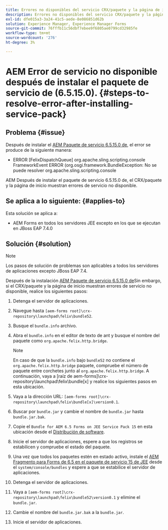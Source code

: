 ```yaml
---
title: Errores no disponibles del servicio CRX/paquete y la página de inicio una vez instalado el último paquete de servicio 6.5.15.0
description: Errores no disponibles del servicio CRX/paquete y la página de inicio una vez instalado el último paquete de servicio 6.5.15.0
exl-id: dfe015a3-3a24-41c5-aede-8e086851d62b
solution: Experience Manager, Experience Manager Forms
source-git-commit: 76fffb11c56dbf7ebee9f6805ae0799cd32985fe
workflow-type: tm+mt
source-wordcount: '276'
ht-degree: 3%

---
```


# AEM Error de servicio no disponible después de instalar el paquete de servicio de (6.5.15.0). {#steps-to-resolve-error-after-installing-service-pack}

## Problema {#issue}

Después de instalar el [AEM Paquete de servicio 6.5.15.0 de](https://experience.adobe.com/#/downloads/content/software-distribution/en/aem.html?package=/content/software-distribution/en/details.html/content/dam/aem/public/adobe/packages/cq650/servicepack/aem-service-pkg-6.5.15.0.zip), el error se produce de la siguiente manera:
* ERROR [FelixDispatchQueue] org.apache.sling.scripting.console FrameworkEvent ERROR (org.osgi.framework.BundleException: No se puede resolver org.apache.sling.scripting.console

AEM Después de instalar el paquete de servicio 6.5.15.0 de, el CRX/paquete y la página de inicio muestran errores de servicio no disponible.

## Se aplica a lo siguiente: {#applies-to}

Esta solución se aplica a:
* AEM Forms en todos los servidores JEE excepto en los que se ejecutan en JBoss EAP 7.4.0

## Solución {#solution}

>[!NOTE]
>
>Los pasos de solución de problemas son aplicables a todos los servidores de aplicaciones excepto JBoss EAP 7.4.

Después de la instalación [AEM Paquete de servicio 6.5.15.0 de](https://experience.adobe.com/#/downloads/content/software-distribution/en/aem.html?package=/content/software-distribution/en/details.html/content/dam/aem/public/adobe/packages/cq650/servicepack/aem-service-pkg-6.5.15.0.zip)Sin embargo, si el CRX/paquete y la página de inicio muestran errores de servicio no disponible, realice los siguientes pasos:

1. Detenga el servidor de aplicaciones.
1. Navegue hasta `[aem-forms root]\crx-repository\launchpad\felix\bundle52`.
1. Busque el `bundle.info` archivo.
1. Abra el `bundle.info` en el editor de texto de ant y busque el nombre del paquete como `org.apache.felix.http.bridge`.

   >[!NOTE]
   >
   >En caso de que la `bundle.info` bajo `bundle52` no contiene el `org.apache.felix.http.bridge` paquete, compruebe el número de paquete entre corchetes junto al `org.apache.felix.http.bridge`. A continuación, vaya a [raíz de aem-forms]\crx-repository\launchpad\felix\bundle[x] y realice los siguientes pasos en esta ubicación.

1. Vaya a la dirección URL: `[aem-forms root]\crx-repository\launchpad\felix\bundle[x]\version0.1`.
1. Buscar por `bundle.jar` y cambie el nombre de `bundle.jar` hasta `bundle.jar.bak`.
1. Copie el `Bundle for AEM 6.5 Forms on JEE Service Pack 15` en esta ubicación desde el [Distribución de software](https://experience.adobe.com/#/downloads/content/software-distribution/en/aem.html?package=/content/software-distribution/en/details.html/content/dam/aem/public/adobe/packages/cq650/featurepack/bundle.jar).
1. Inicie el servidor de aplicaciones, espere a que los registros se estabilicen y compruebe el estado del paquete.
1. Una vez que todos los paquetes estén en estado activo, instale el [AEM Fragmento para Forms de 6.5 en el paquete de servicio 15 de JEE](https://experience.adobe.com/#/downloads/content/software-distribution/en/aem.html?package=/content/software-distribution/en/details.html/content/dam/aem/public/adobe/packages/cq650/featurepack/org.apache.felix.http.servlet-api-1.2.0_fragment_full.jar) desde el `system/console/bundles` y espere a que se estabilice el servidor de aplicaciones.
1. Detenga el servidor de aplicaciones.
1. Vaya a `[aem-forms root]\crx-repository\launchpad\felix\bundle52\version0.1` y elimine el `bundle.jar`.
1. Cambie el nombre del `bundle.jar.bak` a la `bundle.jar`.
1. Inicie el servidor de aplicaciones.
